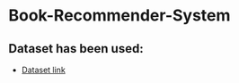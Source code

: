 # Book-Recommender-System

## Dataset has been used:

* [Dataset link](https://www.kaggle.com/ra4u12/bookrecommendation)